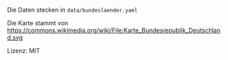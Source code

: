 Die Daten stecken in `data/bundeslaender.yaml`

Die Karte stammt von https://commons.wikimedia.org/wiki/File:Karte_Bundesrepublik_Deutschland.svg

Lizenz: MIT

